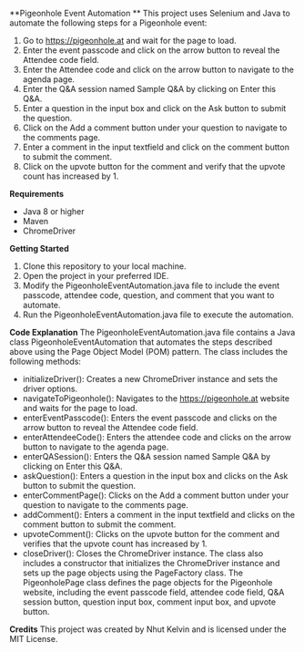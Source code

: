 **Pigeonhole Event Automation
**
This project uses Selenium and Java to automate the following steps for a Pigeonhole event:
1. Go to https://pigeonhole.at and wait for the page to load.
2. Enter the event passcode and click on the arrow button to reveal the Attendee code field.
3. Enter the Attendee code and click on the arrow button to navigate to the agenda page.
4. Enter the Q&A session named Sample Q&A by clicking on Enter this Q&A.
5. Enter a question in the input box and click on the Ask button to submit the question.
6. Click on the Add a comment button under your question to navigate to the comments page.
7. Enter a comment in the input textfield and click on the comment button to submit the comment.
8. Click on the upvote button for the comment and verify that the upvote count has increased by 1.

**Requirements**
* Java 8 or higher
* Maven
* ChromeDriver

**Getting Started**
1. Clone this repository to your local machine.
2. Open the project in your preferred IDE.
3. Modify the PigeonholeEventAutomation.java file to include the event passcode, attendee code, question, and comment that you want to automate.
4. Run the PigeonholeEventAutomation.java file to execute the automation.

**Code Explanation**
The PigeonholeEventAutomation.java file contains a Java class PigeonholeEventAutomation that automates the steps described above using the Page Object Model (POM) pattern.
The class includes the following methods:
* initializeDriver(): Creates a new ChromeDriver instance and sets the driver options.
* navigateToPigeonhole(): Navigates to the https://pigeonhole.at website and waits for the page to load.
* enterEventPasscode(): Enters the event passcode and clicks on the arrow button to reveal the Attendee code field.
* enterAttendeeCode(): Enters the attendee code and clicks on the arrow button to navigate to the agenda page.
* enterQASession(): Enters the Q&A session named Sample Q&A by clicking on Enter this Q&A.
* askQuestion(): Enters a question in the input box and clicks on the Ask button to submit the question.
* enterCommentPage(): Clicks on the Add a comment button under your question to navigate to the comments page.
* addComment(): Enters a comment in the input textfield and clicks on the comment button to submit the comment.
* upvoteComment(): Clicks on the upvote button for the comment and verifies that the upvote count has increased by 1.
* closeDriver(): Closes the ChromeDriver instance.
The class also includes a constructor that initializes the ChromeDriver instance and sets up the page objects using the PageFactory class.
The PigeonholePage class defines the page objects for the Pigeonhole website, including the event passcode field, attendee code field, Q&A session button, question input box, comment input box, and upvote button.

**Credits**
This project was created by Nhut Kelvin and is licensed under the MIT License.
